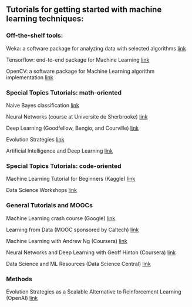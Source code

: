 ## Tutorials for getting started with machine learning techniques:

### Off-the-shelf tools:

Weka: a software package for analyzing data with selected algorithms   [link](https://www.cs.waikato.ac.nz/ml/weka/)  

Tensorflow: end-to-end package for Machine Learning  [link](https://www.tensorflow.org/)  

OpenCV: a software package for Machine Learning algorithm implementation  [link](https://opencv.org/)


### Special Topics Tutorials: math-oriented  

Naive Bayes classification  [link](https://www.machinelearningplus.com/predictive-modeling/how-naive-bayes-algorithm-works-with-example-and-full-code/)  

Neural Networks (course at Universite de Sherbrooke)  [link](https://www.youtube.com/playlist?list=PL6Xpj9I5qXYEcOhn7TqghAJ6NAPrNmUBH)  

Deep Learning (Goodfellow, Bengio, and Courville)  [link](http://www.deeplearningbook.org/)

Evolution Strategies  [link](https://lilianweng.github.io/lil-log/2019/09/05/evolution-strategies.html)

Artificial Intelligence and Deep Learning  [link](https://www.datasciencecentral.com/profiles/blogs/the-mathematics-behind-artificial-intelligence-and-deep-learning)

### Special Topics Tutorials: code-oriented  

Machine Learning Tutorial for Beginners (Kaggle)  [link](https://www.kaggle.com/kanncaa1/machine-learning-tutorial-for-beginners)

Data Science Workshops  [link](https://github.com/datascienceworkshops)

### General Tutorials and MOOCs  

Machine Learning crash course (Google)  [link](https://developers.google.com/machine-learning/crash-course/)  

Learning from Data (MOOC sponsored by Caltech)  [link](https://work.caltech.edu/telecourse.html)  

Machine Learning with Andrew Ng (Coursera)  [link](https://www.coursera.org/learn/machine-learning)

Neural Networks and Deep Learning with Geoff Hinton (Coursera)  [link](https://www.coursera.org/learn/neural-networks-deep-learning)

Data Science and ML Resources (Data Science Central)  [link](https://www.datasciencecentral.com/profiles/blogs/comprehensive-repository-of-data-science-and-ml-resources)

### Methods

Evolution Strategies as a Scalable Alternative to Reinforcement Learning (OpenAI)  [link](https://openai.com/blog/evolution-strategies/)
